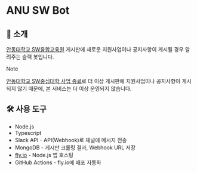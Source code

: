 # ANU SW Bot

## 📢 소개

[안동대학교 SW융합교육원](https://sw.anu.ac.kr) 게시판에 새로운 지원사업이나 공지사항이 게시될 경우 알려주는 슬랙 봇입니다.

> [!Note]
> [안동대학교 SW중심대학 사업 종료](https://www.swuniv.kr/organization/?q=YToyOntzOjEyOiJrZXl3b3JkX3R5cGUiO3M6MzoiYWxsIjtzOjc6ImtleXdvcmQiO3M6Njoi7JWI64%2BZIjt9&bmode=view&idx=6398912&t=board)로 더 이상 게시판에 지원사업이나 공지사항이 게시되지 않기 때문에, 본 서비스는 더 이상 운영되지 않습니다.

## 🛠 사용 도구

- Node.js
- Typescript
- Slack API - API(Webhook)로 채널에 메시지 전송
- MongoDB - 게시판 크롤링 결과, Webhook URL 저장
- [fly.io](https://fly.io) - Node.js 앱 호스팅
- GitHub Actions - fly.io에 배포 자동화
